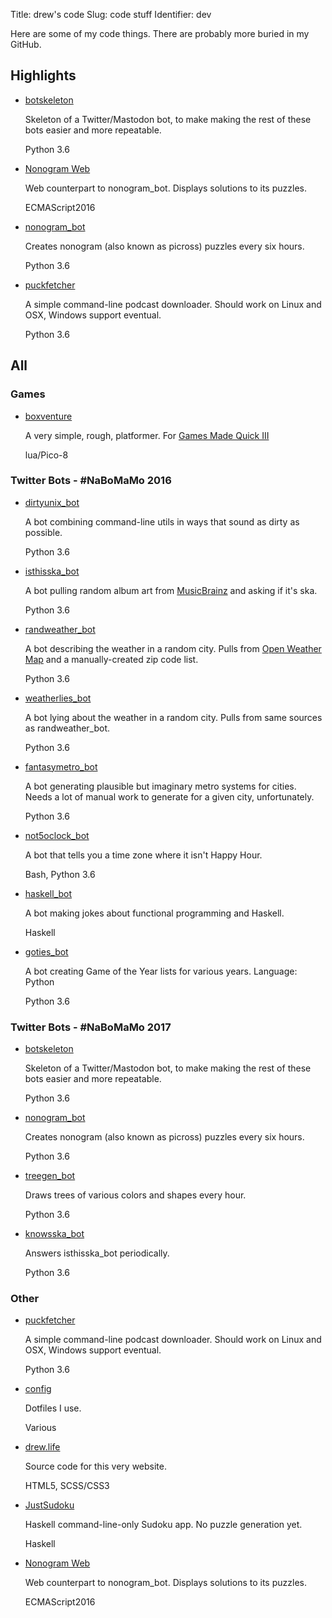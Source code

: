 Title: drew's code
Slug: code stuff
Identifier: dev

<p>Here are some of my code things. There are probably more buried in my GitHub.</p>
<div>
  <h2>Highlights</h2>

  <ul class="code-stuff">
    <li>
      <a class="github-link" href="https://github.com/alixnovosi/botskeleton">botskeleton</a>
      <p>Skeleton of a Twitter/Mastodon bot, to make making the rest of these bots easier and more repeatable.</p>
      <p class="language">Python 3.6</p>
    </li>
    <li>
      <a class="github-link" href="https://github.com/alixnovosi/nonogram_web">Nonogram Web</a>
      <p>Web counterpart to nonogram_bot. Displays solutions to its puzzles.</p>
      <p class="language">ECMAScript2016</p>
    </li>
    <li>
      <a class="github-link" href="https://github.com/alixnovosi/nonogram_bot">nonogram_bot</a>
      <p>Creates nonogram (also known as picross) puzzles every six hours.</p>
      <p class="language">Python 3.6</p>
    </li>
    <li>
      <a class="github-link" href="https://github.com/alixnovosi/puckfetcher">puckfetcher</a>
      <p>A simple command-line podcast downloader. Should work on Linux and OSX, Windows support eventual.</p>
      <p class="language">Python 3.6</p>
    </li>
  </ul>

  <h2>All</h2>

  <h3>Games</h3>
  <ul class="code-stuff">
    <li>
      <a class="github-link" href="https://alixnovosi.itch.io/boxventure">boxventure</a>
      <p>A very simple, rough, platformer. For
        <a href="https://itch.io/jam/games-made-quick-iii">
          Games Made Quick III
        </a>
      </p>
      <p class="language">lua/Pico-8</p>
    </li>
  </ul>
</div>

<div>
  <h3>Twitter Bots - #NaBoMaMo 2016</h3>
  <ul class="code-stuff">
    <li>
      <a class="github-link" href="https://github.com/alixnovosi/dirtyunix_bot">dirtyunix_bot</a>
      <p>A bot combining command-line utils in ways that sound as dirty as possible.</p>
      <p class="language">Python 3.6</p>
    </li>
    <li>
      <a class="github-link" href="https://github.com/alixnovosi/isthisska_bot">isthisska_bot</a>
      <p>
      A bot pulling random album art from <a
        href="https://musicbrainz.org/doc/Development/XML_Web_Service/Version_2">MusicBrainz</a> and asking if it's ska.
      </p>
      <p class="language">Python 3.6</p>
    </li>
    <li>
      <a class="github-link" href="https://github.com/alixnovosi/randweather_bot">randweather_bot</a>
      <p>
      A bot describing the weather in a random city. Pulls from <a href="https://openweathermap.org/">Open Weather Map</a>
      and a manually-created zip code list.
      </p>
      <p class="language">Python 3.6</p>
    </li>
    <li>
      <a class="github-link" href="https://github.com/alixnovosi/weatherlies_bot">weatherlies_bot</a>
      <p>A bot lying about the weather in a random city. Pulls from same sources as randweather_bot.</p>
      <p class="language">Python 3.6</p>
    </li>
    <li>
      <a class="github-link" href="https://github.com/alixnovosi/fantasymetro_bot">fantasymetro_bot</a>
      <p>
        A bot generating plausible but imaginary metro systems for cities. Needs a lot of manual work to generate for a
        given city, unfortunately.
      </p>
      <p class="language">Python 3.6</p>
    </li>
    <li>
      <a class="github-link" href="https://github.com/alixnovosi/not5oclock_bot">not5oclock_bot</a>
      <p>A bot that tells you a time zone where it isn't Happy Hour.</p>
      <p class="language">Bash, Python 3.6</p>
    </li>
    <li>
      <a class="github-link" href="https://github.com/alixnovosi/haskell_bot">haskell_bot</a>
      <p>A bot making jokes about functional programming and Haskell.</p>
      <p class="language">Haskell</p>
    </li>
    <li>
      <a class="github-link" href="https://github.com/alixnovosi/goties_bot">goties_bot</a>
      <p>A bot creating Game of the Year lists for various years. Language: Python</p>
      <p class="language">Python 3.6</p>
    </li>
  </ul>

  <h3>Twitter Bots - #NaBoMaMo 2017</h3>
  <ul class="code-stuff">
    <li>
      <a class="github-link" href="https://github.com/alixnovosi/botskeleton">botskeleton</a>
      <p>Skeleton of a Twitter/Mastodon bot, to make making the rest of these bots easier and more repeatable.</p>
      <p class="language">Python 3.6</p>
    </li>
    <li>
      <a class="github-link" href="https://github.com/alixnovosi/nonogram_bot">nonogram_bot</a>
      <p>Creates nonogram (also known as picross) puzzles every six hours.</p>
      <p class="language">Python 3.6</p>
    </li>
    <li>
      <a class="github-link" href="https://github.com/alixnovosi/treegen_bot">treegen_bot</a>
      <p>Draws trees of various colors and shapes every hour.</p>
      <p class="language">Python 3.6</p>
    </li>
    <li>
      <a class="github-link" href="https://github.com/alixnovosi/knowsska_bot">knowsska_bot</a>
      <p>Answers isthisska_bot periodically.</p>
      <p class="language">Python 3.6</p>
    </li>
  </ul>

  <h3>Other</h3>
  <ul class="code-stuff">
    <li>
      <a class="github-link" href="https://github.com/alixnovosi/puckfetcher">puckfetcher</a>
      <p>A simple command-line podcast downloader. Should work on Linux and OSX, Windows support eventual.</p>
      <p class="language">Python 3.6</p>
    </li>
    <li>
      <a class="github-link" href="https://github.com/alixnovosi/config">config</a>
      <p>Dotfiles I use.</p>
      <p class="language">Various</p>
    </li>
    <li>
      <a class="github-link" href="https://github.com/alixnovosi/drew.life">drew.life</a>
      <p>Source code for this very website.</p>
      <p class="language">HTML5, SCSS/CSS3</p>
    </li>
    <li>
      <a class="github-link" href="https://github.com/alixnovosi/JustSudoku">JustSudoku</a>
      <p>Haskell command-line-only Sudoku app. No puzzle generation yet.</p>
      <p class="language">Haskell</p>
    </li>
    <li>
      <a class="github-link" href="https://github.com/alixnovosi/nonogram_web">Nonogram Web</a>
      <p>Web counterpart to nonogram_bot. Displays solutions to its puzzles.</p>
      <p class="language">ECMAScript2016</p>
    </li>
  </ul>

</div>
